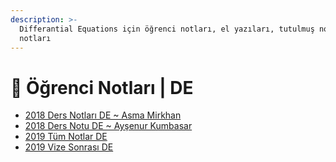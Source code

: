 ```yaml
---
description: >-
  Differantial Equations için öğrenci notları, el yazıları, tutulmuş notlar
  notları
---
```


# 📕 Öğrenci Notları \| DE

<!--YPackage.YGitbookIntegration-tarafından-otomatik-oluşturulmuştur-->

- [2018 Ders Notları DE ~ Asma Mirkhan](2018%20Ders%20Notlar%C4%B1%20DE%20~%20Asma%20Mirkhan.pdf)
- [2018 Ders Notu DE ~ Ayşenur Kumbasar](2018%20Ders%20Notu%20DE%20~%20Ay%C5%9Fenur%20Kumbasar.pdf)
- [2019 Tüm Notlar DE](2019%20T%C3%BCm%20Notlar%20DE.pdf)
- [2019 Vize Sonrası DE](2019%20Vize%20Sonras%C4%B1%20DE.pdf)

<!--YPackage.YGitbookIntegration-tarafından-otomatik-oluşturulmuştur-->
